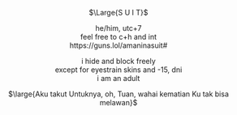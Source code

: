 <p align="center">
$\Large{S U I T}$
</p>
<p align="center">
he/him, utc+7 <br> feel free to c+h and int <br> https://guns.lol/amaninasuit#
</p>

<p align="center">
i hide and block freely <br> except for eyestrain skins and -15, dni <br> i am an adult
</p>

<p align="center">
$\large{Aku  takut 
Untuknya,  oh,  Tuan,  wahai  kematian 
Ku  tak  bisa  melawan}$
</p>
